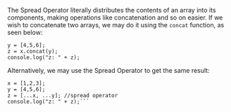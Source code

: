 The Spread Operator literally distributes the contents of an array into its components, making operations like concatenation and so on easier. If we wish to concatenate two arrays, we may do it using the `concat` function, as seen below: 

```x = [1,2,3];
y = [4,5,6];
z = x.concat(y);
console.log("z: " + z);
```
Alternatively, we may use the Spread Operator to get the same result:

```
x = [1,2,3];
y = [4,5,6];
z = [...x, ...y]; //spread operator
console.log("z: " + z);```
